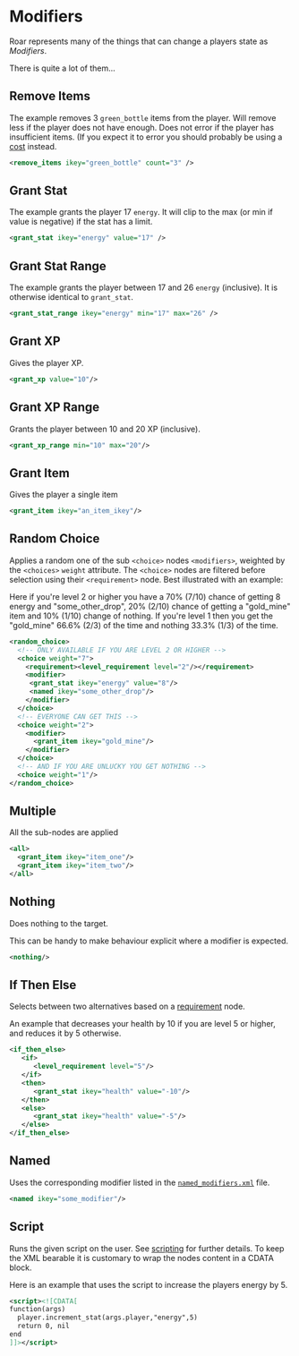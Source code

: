 # Modifiers

Roar represents many of the things that can change a players state as *Modifiers*.

There is quite a lot of them...

## Remove Items
The example removes 3 `green_bottle` items from the player. Will remove less if the player does not have enough. Does not error if the player has insufficient items. (If you expect it to error you should probably be using a [cost](costs.md) instead.

~~~xml
<remove_items ikey="green_bottle" count="3" />
~~~

## Grant Stat
The example grants the player 17 `energy`. It will clip to the max (or min if value is negative) if the stat has a limit.

~~~xml
<grant_stat ikey="energy" value="17" />
~~~

## Grant Stat Range
The example grants the player between 17 and 26 `energy` (inclusive). It is otherwise identical to `grant_stat`.

~~~xml
<grant_stat_range ikey="energy" min="17" max="26" />
~~~


## Grant XP
Gives the player XP.

~~~xml
<grant_xp value="10"/>
~~~

## Grant XP Range
Grants the player between 10 and 20 XP (inclusive).

~~~xml
<grant_xp_range min="10" max="20"/>
~~~

## Grant Item
Gives the player a single item

~~~xml
<grant_item ikey="an_item_ikey"/>
~~~

## Random Choice
Applies a random one of the sub `<choice>` nodes `<modifiers>`, weighted by the `<choices>` `weight` attribute. The `<choice>` nodes are filtered before selection using their `<requirement>` node. Best illustrated with an example:

Here if you're level 2 or higher you have a 70% (7/10) chance of getting 8 energy and "some_other_drop", 20% (2/10) chance of getting a "gold_mine" item and 10% (1/10) change of nothing. If you're level 1 then you get the "gold_mine" 66.6% (2/3) of the time and nothing 33.3% (1/3) of the time.

~~~xml
<random_choice>
  <!-- ONLY AVAILABLE IF YOU ARE LEVEL 2 OR HIGHER -->
  <choice weight="7">
    <requirement><level_requirement level="2"/></requirement>
    <modifier>      
     <grant_stat ikey="energy" value="8"/>
     <named ikey="some_other_drop"/>
    </modifier>
  </choice>
  <!-- EVERYONE CAN GET THIS -->
  <choice weight="2">
    <modifier>
      <grant_item ikey="gold_mine"/>
    </modifier>
  </choice>
  <!-- AND IF YOU ARE UNLUCKY YOU GET NOTHING -->
  <choice weight="1"/>
</random_choice>
~~~

## Multiple
All the sub-nodes are applied

~~~xml
<all>
  <grant_item ikey="item_one"/>
  <grant_item ikey="item_two"/>
</all>
~~~

## Nothing
Does nothing to the target.

This can be handy to make behaviour explicit where a
modifier is expected.

~~~xml
<nothing/>
~~~

## If Then Else
Selects between two alternatives based on a [requirement](requirements.md) node.

An example that decreases your health by 10 if you are level 5 or higher, and reduces it by 5 otherwise.

~~~xml
<if_then_else>
   <if>
      <level_requirement level="5"/>
   </if>
   <then>
      <grant_stat ikey="health" value="-10"/>
   </then>
   <else>
      <grant_stat ikey="health" value="-5"/>
   </else>
</if_then_else>
~~~

## Named
Uses the corresponding modifier listed in the [`named_modifiers.xml`](../configuration_files/named_modifiers.xml.md) file.

~~~xml
<named ikey="some_modifier"/>
~~~

## Script
Runs the given script on the user. See [scripting](scripting.md) for further details. To keep the XML bearable it is customary to wrap the nodes content in a CDATA block.

Here is an example that uses the script to increase the players
energy by 5.
~~~xml
<script><![CDATA[
function(args)
  player.increment_stat(args.player,"energy",5)
  return 0, nil
end
]]></script>
~~~

